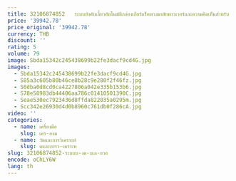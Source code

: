 ```yaml
---
title: 32106874852   ระบบบังคับเลี้ยวอัตโนมัติกล่องเกียร์แร็คพวงมาลัยพาวเวอร์และความคิดเห็นสําหรับ BMW 3 Series F30 F35
price: '39942.78'
price_original: '39942.78'
currency: THB
discount: ''
rating: 5
volume: 79
image: Sbda15342c245438699b22fe3dacf9cd4G.jpg
images:
  - Sbda15342c245438699b22fe3dacf9cd4G.jpg
  - S85a3c605b80b46ce8b28c9e280f2f46fz.jpg
  - S0dba0d8cd0ca4227806a042e335b153b6.jpg
  - S78e58983db44406aa786c01410501390C.jpg
  - Seae530ec7923436d8ffda822035a0295m.jpg
  - Scc342e26930d4d0b8960c761db0f286cA.jpg
video: ''
categories:
  - name: เครื่องมือ
    slug: เคร-องม
  - name: วัดและการวิเคราะห์
    slug: ดและการว-เคราะห
slug: 32106874852-ระบบบ-งค-บเล-ยวอ
encode: oChLY6W
lang: th
---
```

  